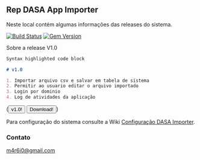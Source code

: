 ## Rep DASA App Importer

Neste local contém algumas informações das releases do sistema.

[![Build Status](https://travis-ci.org/pages-themes/dinky.svg?branch=master)](https://travis-ci.org/pages-themes/dinky) [![Gem Version](https://badge.fury.io/rb/jekyll-theme-dinky.svg)](https://badge.fury.io/rb/jekyll-theme-dinky)

Sobre a release V1.0

```markdown
Syntax highlighted code block

# v1.0

1. Importar arquivo csv e salvar em tabela de sistema
2. Permitir ao usuario editar o arquivo importado
3. Login por dominio
4. Log de atividades da aplicação


```

(<input type='button' value='v1.0!'>
<button>Download!</button>)

Para configuração do sistema consulte a Wiki [Configuração DASA Importer](https://github.com/m4r6i0/DasaReleases/wiki/Configuração-de-banco-de-dados-e-log/).

### Contato

m4r6i0@gmail.com

